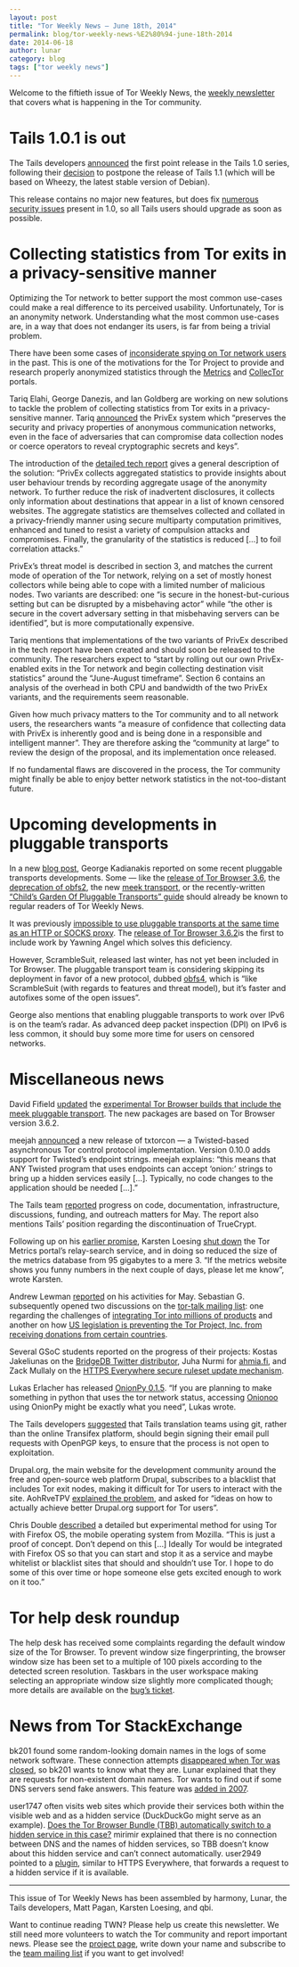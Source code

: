 ```yaml
---
layout: post
title: "Tor Weekly News — June 18th, 2014"
permalink: blog/tor-weekly-news-%E2%80%94-june-18th-2014
date: 2014-06-18
author: lunar
category: blog
tags: ["tor weekly news"]
---
```


Welcome to the fiftieth issue of Tor Weekly News, the [weekly newsletter](https://lists.torproject.org/cgi-bin/mailman/listinfo/tor-news) that covers what is happening in the Tor community.

# Tails 1.0.1 is out

The Tails developers [announced](https://tails.boum.org/news/version_1.0.1/) the first point release in the Tails 1.0 series, following their [decision](https://mailman.boum.org/pipermail/tails-dev/2014-May/005917.html) to postpone the release of Tails 1.1 (which will be based on Wheezy, the latest stable version of Debian).

This release contains no major new features, but does fix [numerous security issues](https://tails.boum.org/security/Numerous_security_holes_in_1.0/index) present in 1.0, so all Tails users should upgrade as soon as possible.

# Collecting statistics from Tor exits in a privacy-sensitive manner

Optimizing the Tor network to better support the most common use-cases could make a real difference to its perceived usability. Unfortunately, Tor is an anonymity network. Understanding what the most common use-cases are, in a way that does not endanger its users, is far from being a trivial problem.

There have been some cases of [inconsiderate spying on Tor network users](http://www.ifca.ai/pub/fc11/wecsr11/soghoian.pdf) in the past. This is one of the motivations for the Tor Project to provide and research properly anonymized statistics through the [Metrics](https://metrics.torproject.org/) and [CollecTor](https://collector.torproject.org/) portals.

Tariq Elahi, George Danezis, and Ian Goldberg are working on new solutions to tackle the problem of collecting statistics from Tor exits in a privacy-sensitive manner. Tariq [announced](https://lists.torproject.org/pipermail/tor-dev/2014-June/006999.html) the PrivEx system which “preserves the security and privacy properties of anonymous communication networks, even in the face of adversaries that can compromise data collection nodes or coerce operators to reveal cryptographic secrets and keys”.

The introduction of the [detailed tech report](http://cacr.uwaterloo.ca/techreports/2014/cacr2014-08.pdf) gives a general description of the solution: “PrivEx collects aggregated statistics to provide insights about user behaviour trends by recording aggregate usage of the anonymity network. To further reduce the risk of inadvertent disclosures, it collects only information about destinations that appear in a list of known censored websites. The aggregate statistics are themselves collected and collated in a privacy-friendly manner using secure multiparty computation primitives, enhanced and tuned to resist a variety of compulsion attacks and compromises. Finally, the granularity of the statistics is reduced […] to foil correlation attacks.”

PrivEx’s threat model is described in section 3, and matches the current mode of operation of the Tor network, relying on a set of mostly honest collectors while being able to cope with a limited number of malicious nodes. Two variants are described: one “is secure in the honest-but-curious setting but can be disrupted by a misbehaving actor” while “the other is secure in the covert adversary setting in that misbehaving servers can be identified”, but is more computationally expensive.

Tariq mentions that implementations of the two variants of PrivEx described in the tech report have been created and should soon be released to the community. The researchers expect to “start by rolling out our own PrivEx-enabled exits in the Tor network and begin collecting destination visit statistics” around the “June-August timeframe”. Section 6 contains an analysis of the overhead in both CPU and bandwidth of the two PrivEx variants, and the requirements seem reasonable.

Given how much privacy matters to the Tor community and to all network users, the researchers wants “a measure of confidence that collecting data with PrivEx is inherently good and is being done in a responsible and intelligent manner”. They are therefore asking the “community at large” to review the design of the proposal, and its implementation once released.

If no fundamental flaws are discovered in the process, the Tor community might finally be able to enjoy better network statistics in the not-too-distant future.

# Upcoming developments in pluggable transports

In a new [blog post](https://blog.torproject.org/blog/recent-and-upcoming-developments-pluggable-transports), George Kadianakis reported on some recent pluggable transports developments. Some — like the [release of Tor Browser 3.6](https://blog.torproject.org/blog/tor-browser-36-released), the [deprecation of obfs2](https://bugs.torproject.org/10314), the new [meek transport](https://trac.torproject.org/projects/tor/wiki/doc/meek), or the recently-written [“Child’s Garden Of Pluggable Transports” guide](https://trac.torproject.org/projects/tor/wiki/doc/AChildsGardenOfPluggableTransports) should already be known to regular readers of Tor Weekly News.

It was previously [impossible to use pluggable transports at the same time as an HTTP or SOCKS proxy](https://gitweb.torproject.org/torspec.git/blob/HEAD:/proposals/232-pluggable-transports-through-proxy.txt). The [release of Tor Browser 3.6.2](https://blog.torproject.org/blog/tor-browser-362-released)is the first to include work by Yawning Angel which solves this deficiency.

However, ScrambleSuit, released last winter, has not yet been included in Tor Browser. The pluggable transport team is considering skipping its deployment in favor of a new protocol, dubbed [obfs4](https://github.com/Yawning/obfs4), which is “like ScrambleSuit (with regards to features and threat model), but it’s faster and autofixes some of the open issues”.

George also mentions that enabling pluggable transports to work over IPv6 is on the team’s radar. As advanced deep packet inspection (DPI) on IPv6 is less common, it should buy some more time for users on censored networks.

# Miscellaneous news

David Fifield [updated](https://lists.torproject.org/pipermail/tor-talk/2014-June/033229.html) the [experimental Tor Browser builds that include the meek pluggable transport](https://people.torproject.org/~dcf/pt-bundle/3.6.2-meek-1/). The new packages are based on Tor Browser version 3.6.2.

meejah [announced](https://lists.torproject.org/pipermail/tor-dev/2014-June/007006.html) a new release of txtorcon — a Twisted-based asynchronous Tor control protocol implementation. Version 0.10.0 adds support for Twisted’s endpoint strings. meejah explains: “this means that ANY Twisted program that uses endpoints can accept ‘onion:’ strings to bring up a hidden services easily […]. Typically, no code changes to the application should be needed […].”

The Tails team [reported](https://tails.boum.org/news/report_2014_05/) progress on code, documentation, infrastructure, discussions, funding, and outreach matters for May. The report also mentions Tails’ position regarding the discontinuation of TrueCrypt.

Following up on his [earlier promise](https://lists.torproject.org/pipermail/tor-dev/2013-December/005948.html), Karsten Loesing [shut down](https://lists.torproject.org/pipermail/tor-dev/2014-June/007007.html) the Tor Metrics portal’s relay-search service, and in doing so reduced the size of the metrics database from 95 gigabytes to a mere 3. “If the metrics website shows you funny numbers in the next couple of days, please let me know”, wrote Karsten.

Andrew Lewman [reported](https://lists.torproject.org/pipermail/tor-reports/2014-June/000563.html) on his activities for May. Sebastian G. subsequently opened two discussions on the [tor-talk mailing list](https://lists.torproject.org/cgi-bin/mailman/listinfo/tor-talk): one regarding the challenges of [integrating Tor into millions of products](https://lists.torproject.org/pipermail/tor-talk/2014-June/033254.html) and another on how [US legislation is preventing the Tor Project, Inc. from receiving donations from certain countries](https://lists.torproject.org/pipermail/tor-talk/2014-June/033255.html).

Several GSoC students reported on the progress of their projects: Kostas Jakeliunas on the [BridgeDB Twitter distributor](https://lists.torproject.org/pipermail/tor-dev/2014-June/006988.html), Juha Nurmi for [ahmia.fi](https://lists.torproject.org/pipermail/tor-reports/2014-June/000562.html), and Zack Mullaly on the [HTTPS Everywhere secure ruleset update mechanism](https://lists.eff.org/pipermail/https-everywhere/2014-June/002128.html).

Lukas Erlacher has released [OnionPy 0.1.5](https://lists.torproject.org/pipermail/tor-dev/2014-June/007018.html). “If you are planning to make something in python that uses the tor network status, accessing [Onionoo](https://onionoo.torproject.org/) using OnionPy might be exactly what you need”, Lukas wrote.

The Tails developers [suggested](https://mailman.boum.org/pipermail/tails-l10n/2014-June/001293.html) that Tails translation teams using git, rather than the online Transifex platform, should begin signing their email pull requests with OpenPGP keys, to ensure that the process is not open to exploitation.

Drupal.org, the main website for the development community around the free and open-source web platform Drupal, subscribes to a blacklist that includes Tor exit nodes, making it difficult for Tor users to interact with the site. AohRveTPV [explained the problem](https://lists.torproject.org/pipermail/tor-talk/2014-June/033250.html), and asked for “ideas on how to actually achieve better Drupal.org support for Tor users”.

Chris Double [described](http://bluishcoder.co.nz/2014/06/12/using-tor-with-firefox-os.html) a detailed but experimental method for using Tor with Firefox OS, the mobile operating system from Mozilla. “This is just a proof of concept. Don’t depend on this […] Ideally Tor would be integrated with Firefox OS so that you can start and stop it as a service and maybe whitelist or blacklist sites that should and shouldn’t use Tor. I hope to do some of this over time or hope someone else gets excited enough to work on it too.”

# Tor help desk roundup

The help desk has received some complaints regarding the default window size of the Tor Browser. To prevent window size fingerprinting, the browser window size has been set to a multiple of 100 pixels according to the detected screen resolution. Taskbars in the user workspace making selecting an appropriate window size slightly more complicated though; more details are available on the [bug’s ticket](https://bugs.torproject.org/9268).

# News from Tor StackExchange

bk201 found some random-looking domain names in the logs of some network software. These connection attempts [disappeared when Tor was closed](https://tor.stackexchange.com/q/3324/88), so bk201 wants to know what they are. Lunar explained that they are requests for non-existent domain names. Tor wants to find out if some DNS servers send fake answers. This feature was [added in 2007](https://gitweb.torproject.org/tor.git/blob/HEAD:/ReleaseNotes#l6663).

user1747 often visits web sites which provide their services both within the visible web and as a hidden service (DuckDuckGo might serve as an example). [Does the Tor Browser Bundle (TBB) automatically switch to a hidden service in this case?](https://tor.stackexchange.com/q/3262/88) mirimir explained that there is no connection between DNS and the names of hidden services, so TBB doesn’t know about this hidden service and can’t connect automatically. user2949 pointed to a [plugin](https://github.com/chris-barry/darkweb-everywhere), similar to HTTPS Everywhere, that forwards a request to a hidden service if it is available.

* * *

This issue of Tor Weekly News has been assembled by harmony, Lunar, the Tails developers, Matt Pagan, Karsten Loesing, and qbi.

Want to continue reading TWN? Please help us create this newsletter. We still need more volunteers to watch the Tor community and report important news. Please see the [project page](https://trac.torproject.org/projects/tor/wiki/TorWeeklyNews), write down your name and subscribe to the [team mailing list](https://lists.torproject.org/cgi-bin/mailman/listinfo/news-team) if you want to get involved!

